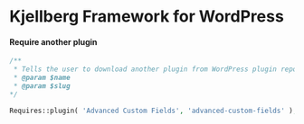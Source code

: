 # Kjellberg Framework for WordPress


#### Require another plugin
```php
/** 
 * Tells the user to download another plugin from WordPress plugin repository.
 * @param $name
 * @param $slug
*/

Requires::plugin( 'Advanced Custom Fields', 'advanced-custom-fields' );
```
